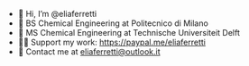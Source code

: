 - 👋 Hi, I’m @eliaferretti
- 🌱 BS Chemical Engineering at Politecnico di Milano
- 🌱 MS Chemical Engineering at Technische Universiteit Delft
- 🙏🏻 Support my work: https://paypal.me/eliaferretti
- 📩 Contact me at eliaferretti@outlook.it
